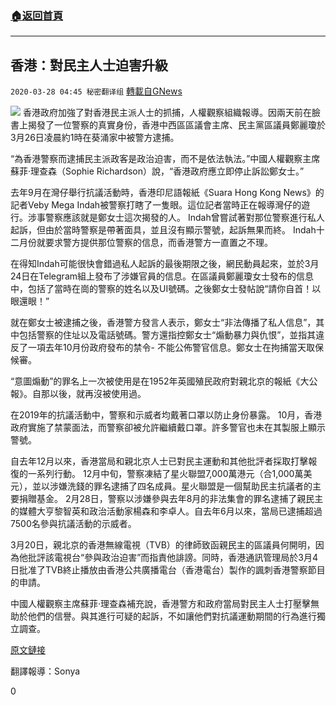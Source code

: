 ###  [:house:返回首頁](https://github.com/ourhimalayas/txt)
---

## 香港：對民主人士迫害升級
`2020-03-28 04:45 秘密翻译组` [轉載自GNews](https://gnews.org/zh-hant/155029/)

![](https://s3-ap-northeast-1.amazonaws.com/news.guo.offload.media/wp-content/uploads/2020/03/28040702/Picture-1-110.png)
香港政府加強了對香港民主派人士的抓捕，人權觀察組織報導。因兩天前在臉書上揭發了一位警察的真實身份，香港中西區區議會主席、民主黨區議員鄭麗瓊於3月26日凌晨約1時在葵涌家中被警方逮捕。

“為香港警察而逮捕民主派政客是政治迫害，而不是依法執法。”中國人權觀察主席蘇菲·理查森（Sophie Richardson）說，“香港政府應立即停止訴訟鄭女士。”

去年9月在灣仔舉行抗議活動時，香港印尼語報紙《Suara Hong Kong News》的記者Veby Mega Indah被警察打瞎了一隻眼。這位記者當時正在報導灣仔的遊行。涉事警察應該就是鄭女士這次揭發的人。 Indah曾嘗試著對那位警察進行私人起訴，但由於當時警察是帶著面具，並且沒有顯示警號，起訴無果而終。 Indah十二月份就要求警方提供那位警察的信息，而香港警方一直置之不理。

在得知Indah可能很快會錯過私人起訴的最後期限之後，網民動員起來，並於3月24日在Telegram組上發布了涉嫌官員的信息。在區議員鄭麗瓊女士發布的信息中，包括了當時在崗的警察的姓名以及UI號碼。之後鄭女士發帖說“請你自首！以眼還眼！”

就在鄭女士被逮捕之後，香港警方發言人表示，鄭女士“非法傳播了私人信息”，其中包括警察的住址以及電話號碼。警方還指控鄭女士“煽動暴力與仇恨”，並指其違反了一項去年10月份政府發布的禁令- 不能公佈警官信息。鄭女士在拘捕當天取保候審。

“意圖煽動”的罪名上一次被使用是在1952年英國殖民政府對親北京的報紙《大公報》。自那以後，就再沒被使用過。

在2019年的抗議活動中，警察和示威者均戴著口罩以防止身份暴露。 10月，香港政府實施了禁蒙面法，而警察卻被允許繼續戴口罩。許多警官也未在其製服上顯示警號。

自去年12月以來，香港當局和親北京人士已對民主運動和其他批評者採取打擊報復的一系列行動。 12月中旬，警察凍結了星火聯盟7,000萬港元（合1,000萬美元），並以涉嫌洗錢的罪名逮捕了四名成員。星火聯盟是一個幫助民主抗議者的主要捐贈基金。 2月28日，警察以涉嫌參與去年8月的非法集會的罪名逮捕了親民主的媒體大亨黎智英和政治活動家楊森和李卓人。自去年6月以來，當局已逮捕超過7500名參與抗議活動的示威者。

3月20日，親北京的香港無線電視（TVB）的律師致函親民主的區議員何開明，因為他批評該電視台“參與政治迫害”而指責他誹謗。同時，香港通訊管理局於3月4日批准了TVB終止播放由香港公共廣播電台（香港電台）製作的諷刺香港警察節目的申請。

中國人權觀察主席蘇菲·理查森補充說，香港警方和政府當局對民主人士打壓擊無助於他們的信譽。與其進行可疑的起訴，不如讓他們對抗議運動期間的行為進行獨立調查。

[原文鏈接](https://www.hrw.org/news/2020/03/27/hong-kong-dubious-arrest-pro-democracy-politician)

翻譯報導：Sonya

0
